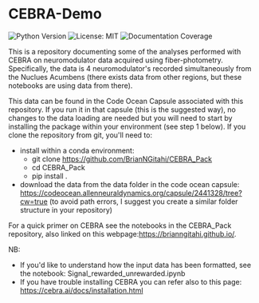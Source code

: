 # CEBRA-Demo

![Python Version](https://img.shields.io/badge/python-3.9.7%2B-blue)
![License: MIT](https://img.shields.io/badge/License-MIT-yellow.svg)
![Documentation Coverage](https://img.shields.io/badge/documentation-100%25-brightgreen)

This is a repository documenting some of the analyses performed with CEBRA on neuromodulator data acquired using fiber-photometry. 
Specifically, the data is 4 neuromodulator's recorded simultaneously from the Nuclues Acumbens (there exists data from other regions, but these notebooks are using data from there).

This data can be found in the Code Ocean Capsule associated with this repository. If you run it in that capsule (this is the suggested way), no changes to the data loading are needed but you will need to start by installing the package within your environment (see step 1 below). If you clone the repository from git, you'll need to:
- install within a conda environment:
  - git clone https://github.com/BrianNGitahi/CEBRA_Pack
  - cd CEBRA_Pack
  - pip install .
- download the data from the data folder in the code ocean capsule: https://codeocean.allenneuraldynamics.org/capsule/2441328/tree?cw=true (to avoid path errors, I suggest you create a similar folder structure in your repository)

For a quick primer on CEBRA see the notebooks in the CEBRA_Pack repository, also linked on this webpage:https://brianngitahi.github.io/. 


NB: 
- If you'd like to understand how the input data has been formatted, see the notebook: Signal_rewarded_unrewarded.ipynb 
- If you have trouble installing CEBRA you can refer also to this page: https://cebra.ai/docs/installation.html

